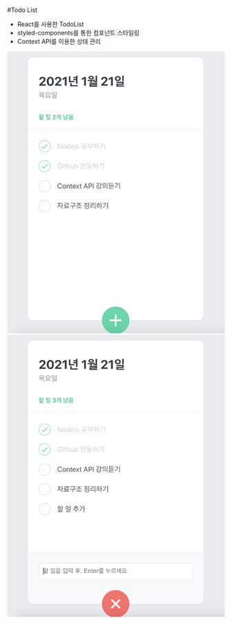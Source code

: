 #Todo List
- React를 사용한 TodoList
- styled-components를 통한 컴포넌트 스타일링
- Context API를 이용한 상태 관리

![todo](./images/todo.png)
![todo-add](./images/todo-add.png)
